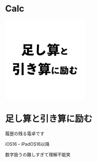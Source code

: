 # Calc

![AppIcon](Calc/Assets.xcassets/AppIcon.appiconset/256.png)
# 足し算と引き算に励む

履歴の残る電卓です

iOS16・iPadOS16以降

数字扱うの難しすぎて理解不能笑
